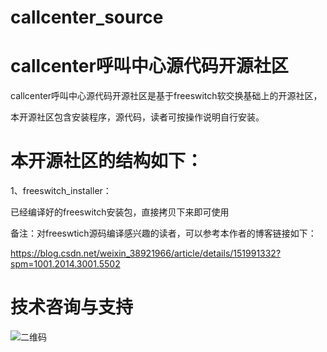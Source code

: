 # callcenter_source
# callcenter呼叫中心源代码开源社区

callcenter呼叫中心源代码开源社区是基于freeswitch软交换基础上的开源社区，

本开源社区包含安装程序，源代码，读者可按操作说明自行安装。

# 本开源社区的结构如下：

1、freeswitch_installer：

已经编译好的freeswitch安装包，直接拷贝下来即可使用

备注：对freeswtich源码编译感兴趣的读者，可以参考本作者的博客链接如下：

https://blog.csdn.net/weixin_38921966/article/details/151991332?spm=1001.2014.3001.5502

# 技术咨询与支持

![二维码](https://github.com/proudwolf/wixin_erweima/blob/main/%E5%BE%AE%E4%BF%A1%E4%BA%8C%E7%BB%B4%E7%A0%81.png)
